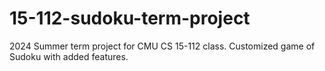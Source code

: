 # 15-112-sudoku-term-project

2024 Summer term project for CMU CS 15-112 class. Customized game of Sudoku with added features.
